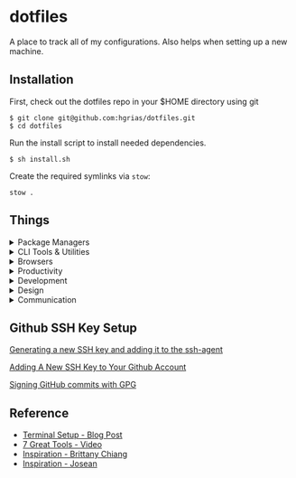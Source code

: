 # dotfiles

A place to track all of my configurations. Also helps when setting up a new machine.

## Installation

First, check out the dotfiles repo in your $HOME directory using git

```
$ git clone git@github.com:hgrias/dotfiles.git
$ cd dotfiles
```

Run the install script to install needed dependencies.

```
$ sh install.sh
```

Create the required symlinks via `stow`:

```
stow .
```

## Things

<details>
<summary>Package Managers</summary>

- [NVM](https://github.com/creationix/nvm/)
- [Homebrew](http://brew.sh/)

</details>

<details>
<summary>CLI Tools & Utilities</summary>

- [XCode Command Line Tools](https://developer.apple.com/xcode/downloads/)
- [ZSH](https://github.com/robbyrussell/oh-my-zsh/wiki/Installing-ZSH)
- [Oh My Zsh](https://github.com/robbyrussell/oh-my-zsh)
- [zsh-syntax-highlighting](https://github.com/zsh-users/zsh-syntax-highlighting)
- [zsh-autosuggestions](https://github.com/zsh-users/zsh-autosuggestions)
- [zsh-completions](https://github.com/zsh-users/zsh-completions)
- [zsh-you-should-use](https://github.com/MichaelAquilina/zsh-you-should-use)
- [rebase-editor - better rebasing tool](https://github.com/sjurba/rebase-editor)
- [bat - better cat](https://github.com/sharkdp/bat)
- [fzf - command line fuzzy finder](https://github.com/junegunn/fzf)
- [stow - symlink farm manager](https://www.gnu.org/software/stow/)
- [fd - find alternative](https://github.com/sharkdp/fd)
- [eza - better ls](https://github.com/eza-community/eza)
- [git-delta - better git diff](https://github.com/dandavison/delta)
- [zoxide - better cd](https://github.com/ajeetdsouza/zoxide)
- [fzf-git - zsh key bindings for git powered by fzf](https://github.com/junegunn/fzf-git.sh)

</details>

<details>
<summary>Browsers</summary>

- [Chrome](https://www.google.com/chrome/browser/desktop/)
- [Firefox](https://www.mozilla.org/en-US/firefox/new/)

</details>

<details>
<summary>Productivity</summary>

- [Rectangle](https://rectangleapp.com/)
- [Maccy](https://maccy.app/)
- [Raycast](https://www.raycast.com/)
- [1Password](https://1password.com/)
- [Meeting Bar](https://meetingbar.app/)
- [Tick Tick](https://ticktick.com/about/download)
- [Notion](https://www.notion.so/desktop)

</details>

<details>
<summary>Development</summary>

- [Visual Studio Code](https://code.visualstudio.com/)
- [iTerm2](https://www.iterm2.com/)
- [Postman](https://www.getpostman.com/)
- [Docker](https://docs.docker.com/docker-for-mac/install/)
- [XCode](https://developer.apple.com/xcode/)
- [Transmit](https://apps.apple.com/us/app/transmit-5/id1436522307?mt=12)

</details>

<details>
<summary>Design</summary>

- [Figma](https://www.figma.com/downloads/)

</details>

<details>
<summary>Communication</summary>

- [Slack](https://slack.com/downloads/mac)
- [Spark](https://sparkmailapp.com/)
- [Zoom](https://zoom.us/download)

</details>


</details>

## Github SSH Key Setup

[Generating a new SSH key and adding it to the ssh-agent](https://help.github.com/articles/generating-a-new-ssh-key-and-adding-it-to-the-ssh-agent/)

[Adding A New SSH Key to Your Github Account](https://help.github.com/articles/adding-a-new-ssh-key-to-your-github-account/)

[Signing GitHub commits with GPG](https://docs.github.com/en/authentication/managing-commit-signature-verification/signing-commits)

## Reference

- [Terminal Setup - Blog Post](https://www.josean.com/posts/terminal-setup)
- [7 Great Tools - Video](https://www.youtube.com/watch?v=mmqDYw9C30I&t=678s)
- [Inspiration - Brittany Chiang](https://github.com/bchiang7/dotfiles)
- [Inspiration - Josean](https://github.com/josean-dev/dev-environment-files)